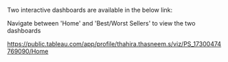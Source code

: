 Two interactive dashboards are available in the below link:

Navigate between 'Home' and 'Best/Worst Sellers' to view the two dashboards

https://public.tableau.com/app/profile/thahira.thasneem.s/viz/PS_17300474769090/Home
